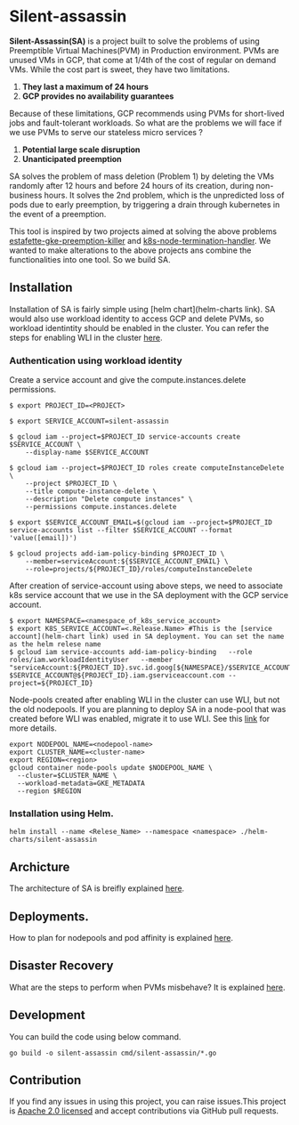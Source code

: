 # Silent-assassin

**Silent-Assassin(SA)** is a project built to solve the problems of using Preemptible Virtual Machines(PVM) in Production environment.
PVMs are unused VMs in GCP, that come at 1/4th of the cost of regular on demand VMs. While the cost part is sweet, they have two limitations.

1) **They last a maximum of 24 hours**
2) **GCP provides no availability guarantees**

Because of these limitations, GCP recommends using PVMs for short-lived jobs and fault-tolerant workloads. So what are the problems we will face if we use PVMs to serve our stateless micro services ?

1) **Potential large scale disruption**
2) **Unanticipated preemption**

SA solves the problem of mass deletion (Problem 1) by deleting the VMs randomly after 12 hours and before 24 hours of its creation, during non-business hours. It solves the 2nd problem, which is the unpredicted loss of pods due to early preemption, by triggering a drain through kubernetes in the event of a preemption.

This tool is inspired by two projects aimed at solving the above problems [estafette-gke-preemption-killer](https://github.com/estafette/estafette-gke-preemptible-killer) and [k8s-node-termination-handler](https://github.com/GoogleCloudPlatform/k8s-node-termination-handler). We wanted to make alterations to the above projects ans combine the functionalities into one tool. So we build SA.


## Installation
Installation of SA is fairly simple using [helm chart](helm-charts link).
SA would also use workload identity to access GCP and delete PVMs, so workload identintity should be enabled in the cluster.
You can refer the steps for enabling WLI in the cluster [here](https://cloud.google.com/kubernetes-engine/docs/how-to/workload-identity#enable_on_cluster).

### Authentication using workload identity
Create a service account and give the compute.instances.delete permissions.

```
$ export PROJECT_ID=<PROJECT>

$ export SERVICE_ACCOUNT=silent-assassin

$ gcloud iam --project=$PROJECT_ID service-accounts create $SERVICE_ACCOUNT \
    --display-name $SERVICE_ACCOUNT

$ gcloud iam --project=$PROJECT_ID roles create computeInstanceDelete \
    --project $PROJECT_ID \
    --title compute-instance-delete \
    --description "Delete compute instances" \
    --permissions compute.instances.delete

$ export $SERVICE_ACCOUNT_EMAIL=$(gcloud iam --project=$PROJECT_ID service-accounts list --filter $SERVICE_ACCOUNT --format 'value([email])')

$ gcloud projects add-iam-policy-binding $PROJECT_ID \
    --member=serviceAccount:${$SERVICE_ACCOUNT_EMAIL} \
    --role=projects/${PROJECT_ID}/roles/computeInstanceDelete
```

After creation of service-account using above steps, we need to associate k8s service account that we use in the SA deployment with the GCP service account.

```
$ export NAMESPACE=<namespace_of_k8s_service_account>
$ export K8S_SERVICE_ACCOUNT=<.Release.Name> #This is the [service account](helm-chart link) used in SA deployment. You can set the name as the helm relese name
$ gcloud iam service-accounts add-iam-policy-binding   --role roles/iam.workloadIdentityUser   --member "serviceAccount:${PROJECT_ID}.svc.id.goog[${NAMESPACE}/$SERVICE_ACCOUNT]" $SERVICE_ACCOUNT@${PROJECT_ID}.iam.gserviceaccount.com --project=${PROJECT_ID}
```

Node-pools created after enabling WLI in the cluster can use WLI, but not the old nodepools. If you are planning to deploy SA in a node-pool that was created before WLI was enabled, migrate it to use WLI. See this [link](https://cloud.google.com/kubernetes-engine/docs/how-to/workload-identity) for more details.

```
export NODEPOOL_NAME=<nodepool-name>
export CLUSTER_NAME=<cluster-name>
export REGION=<region>
gcloud container node-pools update $NODEPOOL_NAME \
  --cluster=$CLUSTER_NAME \
  --workload-metadata=GKE_METADATA
  --region $REGION
 ```

### Installation using Helm.
```
helm install --name <Relese_Name> --namespace <namespace> ./helm-charts/silent-assassin
```
## Archicture
The architecture of SA is breifly explained [here](https://github.com/roppenlabs/silent-assassin/tree/AddingDocs/docs).

## Deployments.

How to plan for nodepools and pod affinity is explained [here](https://github.com/roppenlabs/silent-assassin/tree/AddingDocs/docs/nodepools-and-deployment.md).

## Disaster Recovery

What are the steps to perform when PVMs misbehave? It is explained [here](https://github.com/roppenlabs/silent-assassin/tree/AddingDocs/docs/disaster-recovery.md).


## Development
You can build the code using below command.
```
go build -o silent-assassin cmd/silent-assassin/*.go
```
## Contribution
If you find any issues in using this project, you can raise issues.This project is [Apache 2.0 licensed](https://github.com/roppenlabs/silent-assassin/tree/AddingDocs/LICENSE) and accept contributions via GitHub pull requests.